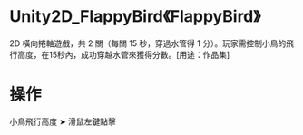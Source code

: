 # Unity2D_FlappyBird《FlappyBird》
2D 橫向捲軸遊戲，共 2 關（每關 15 秒，穿過水管得 1 分）。玩家需控制小鳥的飛行高度，在15秒內，成功穿越水管來獲得分數。[用途：作品集]
# 操作
小鳥飛行高度 ➤ 滑鼠左鍵點擊
